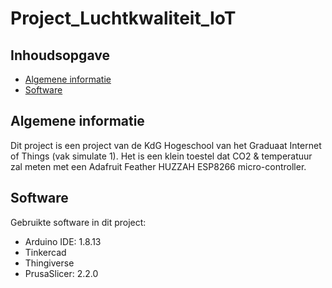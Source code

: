 # Project_Luchtkwaliteit_IoT

## Inhoudsopgave
* [Algemene informatie](#algemene-informatie)
* [Software](#software)


## Algemene informatie
Dit project is een project van de KdG Hogeschool van het Graduaat Internet of Things (vak simulate 1).
Het is een klein toestel dat CO2 & temperatuur zal meten met een Adafruit Feather HUZZAH ESP8266 micro-controller.
	
## Software
Gebruikte software in dit project:
* Arduino IDE: 1.8.13
* Tinkercad
* Thingiverse
* PrusaSlicer: 2.2.0
